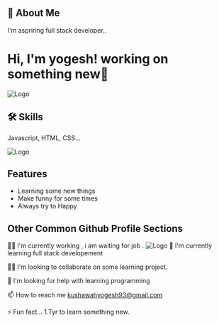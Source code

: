 
## 🚀 About Me
I'm aspriring full stack developer..


# Hi, I'm yogesh!  working on something new👋
![Logo](https://image.shutterstock.com/image-vector/welcome-inscription-distorted-glitch-style-260nw-1464330458.jpg)

## 🛠 Skills
Javascript, HTML, CSS...


![Logo](https://media.istockphoto.com/illustrations/meters-illustration-id683509400?k=20&m=683509400&s=612x612&w=0&h=--pfVwtMpaBwysJ6Ukyir1HyfE-lBnnTyPPEwcJVmrs=)

## Features

- Learning some new things
- Make funny for some times
- Always try to Happy




## Other Common Github Profile Sections
👩‍💻 I'm currently working , i am waiting for job .
![Logo](https://media.gettyimages.com/photos/woman-busy-working-on-her-laptop-at-cafe-picture-id1129377183?s=612x612)
🧠 I'm currently learning full stack developement

👯‍♀️ I'm looking to collaborate on some learning project.

🤔 I'm looking for help with learning programming


📫 How to reach me kushawahyogesh93@gmail.com


⚡️ Fun fact...
1.Tyr to learn something new. 


